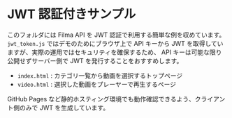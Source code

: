 # JWT 認証付きサンプル

このフォルダには Filma API を JWT 認証で利用する簡単な例を収めています。`jwt_token.js` ではデモのためにブラウザ上で API キーから JWT を取得していますが、実際の運用ではセキュリティを確保するため、 API キーは可能な限り公開せずサーバー側で JWT を発行することをおすすめします。

- `index.html` : カテゴリ一覧から動画を選択するトップページ
- `video.html` : 選択した動画をプレーヤーで再生するページ

GitHub Pages など静的ホスティング環境でも動作確認できるよう、クライアント側のみで JWT を生成しています。
